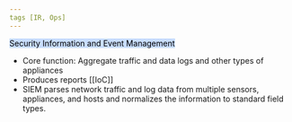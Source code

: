 ```yaml
---
tags [IR, Ops]
---
```

<mark style="background: #ADCCFFA6;">Security Information and Event Management</mark> 
- Core function: Aggregate traffic and data logs and other types of appliances
- Produces reports [[IoC]]
- SIEM parses network traffic and log data from multiple sensors, appliances, and hosts and normalizes the information to standard field types. 